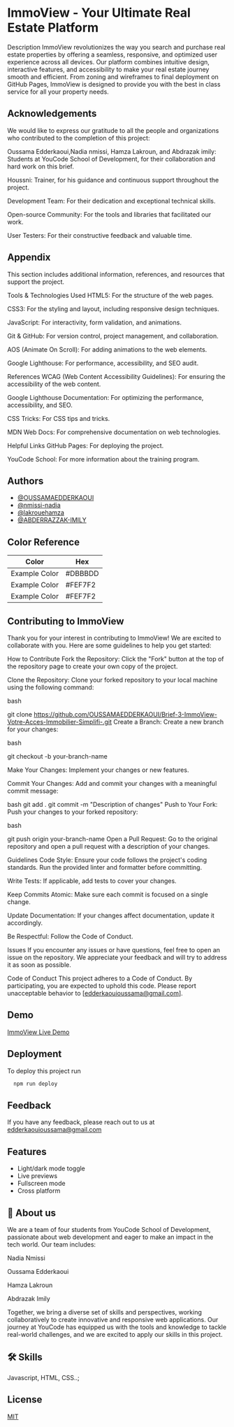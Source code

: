 


# ImmoView - Your Ultimate Real Estate Platform
Description
ImmoView revolutionizes the way you search and purchase real estate properties by offering a seamless, responsive, and optimized user experience across all devices. Our platform combines intuitive design, interactive features, and accessibility to make your real estate journey smooth and efficient. From zoning and wireframes to final deployment on GitHub Pages, ImmoView is designed to provide you with the best in class service for all your property needs.



## Acknowledgements
We would like to express our gratitude to all the people and organizations who contributed to the completion of this project:

Oussama Edderkaoui,Nadia nmissi, Hamza Lakroun, and Abdrazak imily: Students at YouCode School of Development, for their collaboration and hard work on this brief.

Houssni: Trainer, for his guidance and continuous support throughout the project.

Development Team: For their dedication and exceptional technical skills.

Open-source Community: For the tools and libraries that facilitated our work.

User Testers: For their constructive feedback and valuable time.
 


## Appendix

This section includes additional information, references, and resources that support the project.

Tools & Technologies Used
HTML5: For the structure of the web pages.

CSS3: For the styling and layout, including responsive design techniques.

JavaScript: For interactivity, form validation, and animations.

Git & GitHub: For version control, project management, and collaboration.

AOS (Animate On Scroll): For adding animations to the web elements.

Google Lighthouse: For performance, accessibility, and SEO audit.

References
WCAG (Web Content Accessibility Guidelines): For ensuring the accessibility of the web content.

Google Lighthouse Documentation: For optimizing the performance, accessibility, and SEO.

CSS Tricks: For CSS tips and tricks.

MDN Web Docs: For comprehensive documentation on web technologies.

Helpful Links
GitHub Pages: For deploying the project.

YouCode School: For more information about the training program.

## Authors

- [@OUSSAMAEDDERKAOUI](https://github.com/OUSSAMAEDDERKAOUI)
- [@nmissi-nadia](https://github.com/nmissi-nadia)
- [@lakrouehamza](https://github.com/lakrouehamza)
- [@ABDERRAZZAK-IMILY](https://github.com/ABDERRAZZAK-IMILY)

## Color Reference

| Color             | Hex                                                                |
| ----------------- | ------------------------------------------------------------------ |
| Example Color | #DBBBDD
| Example Color | #FEF7F2
| Example Color | #FEF7F2



## Contributing to ImmoView
Thank you for your interest in contributing to ImmoView! We are excited to collaborate with you. Here are some guidelines to help you get started:

How to Contribute
Fork the Repository: Click the "Fork" button at the top of the repository page to create your own copy of the project.

Clone the Repository: Clone your forked repository to your local machine using the following command:

bash

git clone https://github.com/OUSSAMAEDDERKAOUI/Brief-3-ImmoView-Votre-Acces-Immobilier-Simplifi-.git
Create a Branch: Create a new branch for your changes:

bash

git checkout -b your-branch-name

Make Your Changes: Implement your changes or new features.

Commit Your Changes: Add and commit your changes with a meaningful commit message:

bash
git add .
git commit -m "Description of changes"
Push to Your Fork: Push your changes to your forked repository:

bash

git push origin your-branch-name
Open a Pull Request: Go to the original repository and open a pull request with a description of your changes.

Guidelines
Code Style: Ensure your code follows the project's coding standards. Run the provided linter and formatter before committing.

Write Tests: If applicable, add tests to cover your changes.

Keep Commits Atomic: Make sure each commit is focused on a single change.

Update Documentation: If your changes affect documentation, update it accordingly.

Be Respectful: Follow the Code of Conduct.

Issues
If you encounter any issues or have questions, feel free to open an issue on the repository. We appreciate your feedback and will try to address it as soon as possible.

Code of Conduct
This project adheres to a Code of Conduct. By participating, you are expected to uphold this code. Please report unacceptable behavior to [edderkaouioussama@gmail.com].


## Demo

[ImmoView Live Demo](https://oussamaedderkaoui.github.io/Brief-3-ImmoView-Votre-Acces-Immobilier-Simplifi-/html/index.html)


## Deployment

To deploy this project run

```bash
  npm run deploy
```


## Feedback

If you have any feedback, please reach out to us at edderkaouioussama@gmail.com


## Features

- Light/dark mode toggle
- Live previews
- Fullscreen mode
- Cross platform


## 🚀 About us
We are a team of four students from YouCode School of Development, passionate about web development and eager to make an impact in the tech world. Our team includes:

Nadia Nmissi 

Oussama Edderkaoui

Hamza Lakroun

Abdrazak Imily

Together, we bring a diverse set of skills and perspectives, working collaboratively to create innovative and responsive web applications. Our journey at YouCode has equipped us with the tools and knowledge to tackle real-world challenges, and we are excited to apply our skills in this project.

## 🛠 Skills
Javascript, HTML, CSS..;


## License

[MIT](https://choosealicense.com/licenses/mit/)

